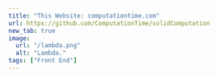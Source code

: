 ```yaml
---
title: "This Website: computationtime.com"
url: https://github.com/ComputationTime/solidComputation
new_tab: true
image:
  url: "/lambda.png"
  alt: "Lambda."
tags: ["Front End"]
---
```

